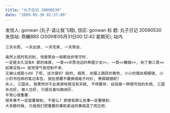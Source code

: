 ```yaml
---
title: "丸子日记 20090530"
date: "2009-05-30 02:37:00"
---
```


发信人: gonwan (丸子·请让我飞翔), 信区: gonwan
标 题: 丸子日记 20090530 发信站: 燕曦BBS (2009年05月31日00:12:42 星期天), 站内

    三天长假, 一天出游, 一天宅家, 一天聚会.

    虽然上班时有迟到, 但是聚会一般都会非常守时.
    一定是太久没有K 歌的缘故, 一首<<许愿池边的希腊少女>>, 一首<<舞娘>>, 到了第三首<<如果没有>> 就觉得气息控制不来.
    又被认成是小dd 了呢, 这次是07 级的, 暗笑. 衣服上跳跃的黄色, 小小的银丝框眼镜, 小小的书包样的笔记本包. 我在想要不要换成格子衬衫, 黑框眼镜呢?
    杀人, 三国杀, 我果然对于此类游戏很没有天赋, 不得要领. 经验是一种很可怕的东西, 三国杀也好, 做人也好, 只是后者叫做阅历.
    平常心很重要.
    很多事不一定就要做到, 不是么? 即使有那么些事一定要做到.
    大多数时候, 只是我们把重要的事和紧迫的事搞混了而已吧.
